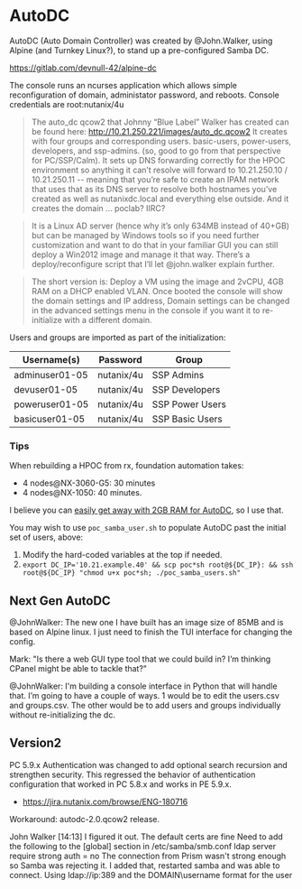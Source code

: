 # AutoDC #

AutoDC (Auto Domain Controller) was created by @John.Walker, using Alpine (and Turnkey Linux?), to stand up a pre-configured Samba DC.

https://gitlab.com/devnull-42/alpine-dc

The console runs an ncurses application which allows simple reconfiguration of domain,
administator password, and reboots. Console credentials are root:nutanix/4u

> The auto_dc qcow2 that Johnny “Blue Label” Walker has created can be found here: http://10.21.250.221/images/auto_dc.qcow2
> It creates with four groups and corresponding users. basic-users, power-users, developers, and ssp-admins. (so, good to go from that perspective for PC/SSP/Calm). It sets up DNS forwarding correctly for the HPOC environment so anything it can’t resolve will forward to 10.21.250.10 / 10.21.250.11 -- meaning that you’re safe to create an IPAM network that uses that as its DNS server to resolve both hostnames you’ve created as well as nutanixdc.local and everything else outside. And it creates the domain ... poclab? IIRC?

> It is a Linux AD server (hence why it’s only 634MB instead of 40+GB) but can be managed by Windows tools so if you need further customization and want to do that in your familiar GUI you can still deploy a Win2012 image and manage it that way.
> There’s a deploy/reconfigure script that I’ll let @john.walker explain further.

> The short version is: Deploy a VM using the image and 2vCPU, 4GB RAM on a DHCP enabled VLAN.
> Once booted the console will show the domain settings and IP address,
 Domain settings can be changed in the advanced settings menu in the console if you want it to re-initialize with a different domain.

Users and groups are imported as part of the initialization:

|Username(s)|Password|Group|
|----|-----|-----|
|adminuser01-05|nutanix/4u|SSP Admins|
|devuser01-05|nutanix/4u|SSP Developers|
|poweruser01-05|nutanix/4u|SSP Power Users|
|basicuser01-05|nutanix/4u|SSP Basic Users|

### Tips ###

When rebuilding a HPOC from rx, foundation automation takes:
- 4 nodes@NX-3060-G5: 30 minutes
- 4 nodes@NX-1050: 40 minutes.

I believe you can [easily get away with 2GB RAM for AutoDC](https://github.com/mlavi/stageworkshop/blob/master/scripts/stage_calmhow.sh#L131),
 so I use that.

You may wish to use ````poc_samba_user.sh```` to populate AutoDC past the initial set of users, above:

1. Modify the hard-coded variables at the top if needed.
2. ````export DC_IP='10.21.example.40' && scp poc*sh root@${DC_IP}: && ssh root@${DC_IP} "chmod u+x poc*sh; ./poc_samba_users.sh"````

## Next Gen AutoDC ##

@JohnWalker: The new one I have built has an image size of 85MB and is based on Alpine linux.
I just need to finish the TUI interface for changing the config.

Mark: "Is there a web GUI type tool that we could build in? I’m thinking CPanel might be able to tackle that?"

@JohnWalker: I'm building a console interface in Python that will handle that.
I’m going to have a couple of ways. 1 would be to edit the users.csv and groups.csv.  The other would be to add users and groups individually without re-initializing the dc.

## Version2 ##

PC 5.9.x Authentication was changed to add optional search recursion and strengthen security. This regressed the behavior of authentication configuration that worked in PC 5.8.x and works in PE 5.9.x.

- https://jira.nutanix.com/browse/ENG-180716

Workaround: autodc-2.0.qcow2 release.

John Walker [14:13]
I figured it out. The default certs are fine
Need to add the following to the [global] section in /etc/samba/smb.conf
  ldap server require strong auth = no
The connection from Prism wasn't strong enough so Samba was rejecting it.
I added that, restarted samba and was able to connect.
Using ldap://ip:389 and the DOMAIN\username format for the user
